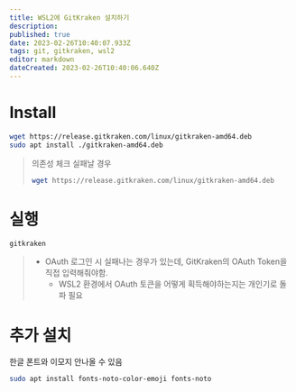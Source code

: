 ```yaml
---
title: WSL2에 GitKraken 설치하기
description: 
published: true
date: 2023-02-26T10:40:07.933Z
tags: git, gitkraken, wsl2
editor: markdown
dateCreated: 2023-02-26T10:40:06.640Z
---
```


# Install

```bash
wget https://release.gitkraken.com/linux/gitkraken-amd64.deb
sudo apt install ./gitkraken-amd64.deb
```

> 의존성 체크 실패날 경우
> 
> ```bash
> wget https://release.gitkraken.com/linux/gitkraken-amd64.deb
> ```

# 실행

```
gitkraken
```

> - OAuth 로그인 시 실패나는 경우가 있는데, GitKraken의 OAuth Token을 직접 입력해줘야함. 
>   - WSL2 환경에서 OAuth 토큰을 어떻게 획득해야하는지는 개인기로 돌파 필요


# 추가 설치

한글 폰트와 이모지 안나올 수 있음

```bash
sudo apt install fonts-noto-color-emoji fonts-noto
```